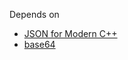 Depends on
- [JSON for Modern C++](https://github.com/nlohmann/json)
- [base64](https://github.com/tkislan/base64)
